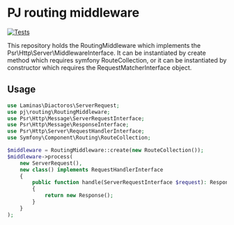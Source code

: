 # PJ routing middleware

[![Tests](https://github.com/pawel-jakowczyk/routing/actions/workflows/php.yml/badge.svg)](https://github.com/pawel-jakowczyk/routing/actions/workflows/php.yml)

This repository holds the RoutingMiddleware which implements the Psr\Http\Server\MiddlewareInterface.
It can be instantiated by create method which requires symfony RouteCollection,
or it can be instantiated by constructor which requires the RequestMatcherInterface object.

## Usage

```php
use Laminas\Diactoros\ServerRequest;
use pj\routing\RoutingMiddleware;
use Psr\Http\Message\ServerRequestInterface;
use Psr\Http\Message\ResponseInterface;
use Psr\Http\Server\RequestHandlerInterface;
use Symfony\Component\Routing\RouteCollection;

$middleware = RoutingMiddleware::create(new RouteCollection());
$middleware->process(
    new ServerRequest(),
    new class() implements RequestHandlerInterface
    {
        public function handle(ServerRequestInterface $request): ResponseInterface
        {
            return new Response();
        }
    }
);

```
